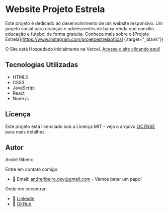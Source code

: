 # Website Projeto Estrela

Este projeto é dedicado ao desenvolvimento de um website responsivo. Um projeto social para crianças e adolescentes de baixa renda que concilia educação e futebol de forma gratuita. Conheça mais sobre o [Projeto Estrela](https://www.instagram.com/projetoestrelaoficial {:target="_blank"})

O Site está Hospedado inicialmente na Vercel. [Acesse o site clicando aqui!](https://projetoestrela.vercel.app/)

## Tecnologias Utilizadas

- HTML5
- CSS3
- JavaScript
- React
- Node.js

## Licença
Este projeto está licenciado sob a Licença MIT - veja o arquivo [LICENSE](https://github.com/andreribeiro-dev/projeto-estrela-website/blob/main/LICENSE) para mais detalhes.

## Autor

André Ribeiro 

Entre em contato comigo:
- 📧 Email: [andreribeiro.dev@gmail.com](mailto:andreribeiro.dev@gmail.com) - Vamos bater um papo!

Onde me encontrar:
- 🔗 [LinkedIn](https://www.linkedin.com/in/andreribeiro-dev/)
- 🔗 [GitHub](https://github.com/andreribeiro-dev)
